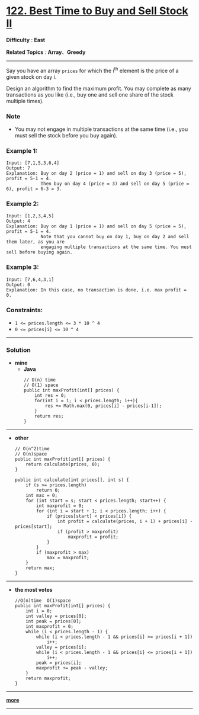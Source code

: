# [122. Best Time to Buy and Sell Stock II](https://leetcode.com/problems/best-time-to-buy-and-sell-stock-ii/description/)

**Difficulty** : **East**

**Related Topics** : **Array**、**Greedy**

---

Say you have an array `prices` for which the i<sup>th</sup> element is the price of a given stock on day i.

Design an algorithm to find the maximum profit. You may complete as many transactions as you like (i.e., buy one and sell one share of the stock multiple times).

### Note
* You may not engage in multiple transactions at the same time (i.e., you must sell the stock before you buy again).


### Example 1:
```
Input: [7,1,5,3,6,4]
Output: 7
Explanation: Buy on day 2 (price = 1) and sell on day 3 (price = 5), profit = 5-1 = 4.
             Then buy on day 4 (price = 3) and sell on day 5 (price = 6), profit = 6-3 = 3.
```

### Example 2:
```
Input: [1,2,3,4,5]
Output: 4
Explanation: Buy on day 1 (price = 1) and sell on day 5 (price = 5), profit = 5-1 = 4.
             Note that you cannot buy on day 1, buy on day 2 and sell them later, as you are
             engaging multiple transactions at the same time. You must sell before buying again.
```

### Example 3:
```
Input: [7,6,4,3,1]
Output: 0
Explanation: In this case, no transaction is done, i.e. max profit = 0.
``` 

### Constraints:
* `1 <= prices.length <= 3 * 10 ^ 4`
* `0 <= prices[i] <= 10 ^ 4`

---

### Solution
* **mine**  
  * **Java**
    ```
    // O(n) time  
    // O(1) space
    public int maxProfit(int[] prices) {
        int res = 0;
        for(int i = 1; i < prices.length; i++){
            res += Math.max(0, prices[i] - prices[i-1]);
        }
        return res;
    }
    ```

---

* **other**
    ```
    // O(n^2)time
    // O(n)space
    public int maxProfit(int[] prices) {
        return calculate(prices, 0);
    }

    public int calculate(int prices[], int s) {
        if (s >= prices.length)
            return 0;
        int max = 0;
        for (int start = s; start < prices.length; start++) {
            int maxprofit = 0;
            for (int i = start + 1; i < prices.length; i++) {
                if (prices[start] < prices[i]) {
                    int profit = calculate(prices, i + 1) + prices[i] - prices[start];
                    if (profit > maxprofit)
                        maxprofit = profit;
                }
            }
            if (maxprofit > max)
                max = maxprofit;
        }
        return max;
    }
    ```

---

* **the most votes**
    ```
    //O(n)time  O(1)space
    public int maxProfit(int[] prices) {
        int i = 0;
        int valley = prices[0];
        int peak = prices[0];
        int maxprofit = 0;
        while (i < prices.length - 1) {
            while (i < prices.length - 1 && prices[i] >= prices[i + 1])
                i++;
            valley = prices[i];
            while (i < prices.length - 1 && prices[i] <= prices[i + 1])
                i++;
            peak = prices[i];
            maxprofit += peak - valley;
        }
        return maxprofit;
    }
    ```
    
---

**[more](https://leetcode.com/problems/best-time-to-buy-and-sell-stock-ii/solution/)**


---

